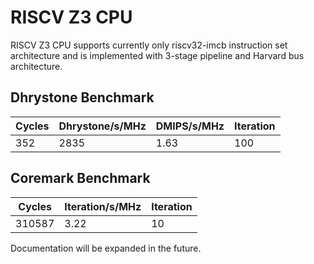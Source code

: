# RISCV Z3 CPU #

RISCV Z3 CPU supports currently only riscv32-imcb instruction set architecture and is implemented with 3-stage pipeline and Harvard bus architecture.

## Dhrystone Benchmark ##
| Cycles | Dhrystone/s/MHz | DMIPS/s/MHz | Iteration |
| ------ | --------------- | ----------- | --------- |
|    352 |            2835 |        1.63 |       100 |

## Coremark Benchmark ##
| Cycles | Iteration/s/MHz | Iteration |
| ------ | --------------- | --------- |
| 310587 |            3.22 |        10 |

Documentation will be expanded in the future.

